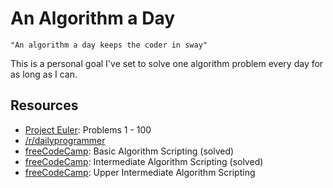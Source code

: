# An Algorithm a Day

```
"An algorithm a day keeps the coder in sway"
```

This is a personal goal I've set to solve one algorithm problem every day for as long as I can. 

## Resources
- [Project Euler](https://projecteuler.net): Problems 1 - 100
- [/r/dailyprogrammer](https://www.reddit.com/r/dailyprogrammer/)
- [freeCodeCamp](http://www.freecodecamp.com/map#basic-algorithm-scripting): Basic Algorithm Scripting (solved)
- [freeCodeCamp](http://www.freecodecamp.com/map#intermediate-algorithm-scripting): Intermediate Algorithm Scripting (solved)
- [freeCodeCamp](http://www.freecodecamp.com/map#upper-intermediate-algorithm-scripting): Upper Intermediate Algorithm Scripting

